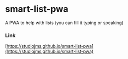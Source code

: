 # smart-list-pwa
A PWA to help with lists (you can fill it typing or speaking)

### Link

[https://studiojms.github.io/smart-list-pwa](https://studiojms.github.io/smart-list-pwa)
